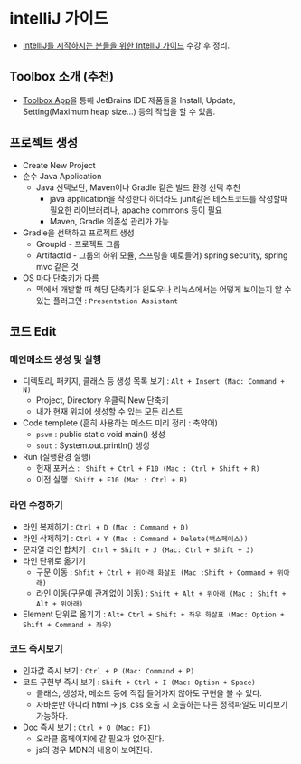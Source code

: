 # intelliJ 가이드
- [IntelliJ를 시작하시는 분들을 위한 IntelliJ 가이드](https://www.inflearn.com/course/intellij-guide/) 수강 후 정리.

## Toolbox 소개 (추천)
- [Toolbox App](https://www.jetbrains.com/toolbox/app/)을 통해 JetBrains IDE 제품들을 Install, Update, Setting(Maximum heap size...) 등의 작업을 할 수 있음.

## 프로젝트 생성
- Create New Project
- 순수 Java Application
    - Java 선택보단, Maven이나 Gradle 같은 빌드 환경 선택 추천
        - java application을 작성한다 하더라도 junit같은 테스트코드를 작성할때 필요한 라이브러리나, apache commons 등이 필요
        - Maven, Gradle 의존성 관리가 가능
- Gradle을 선택하고 프로젝트 생성
     - GroupId - 프로젝트 그룹
     - ArtifactId - 그룹의 하위 모듈, 스프링을 예로들어) spring security, spring mvc 같은 것
- OS 마다 단축키가 다름
    - 맥에서 개발할 때 해당 단축키가 윈도우나 리눅스에서는 어떻게 보이는지 알 수 있는 플러그인 : `Presentation Assistant`

## 코드 Edit

### 메인메소드 생성 및 실행

- 디렉토리, 패키지, 클래스 등 생성 목록 보기 : `Alt + Insert (Mac: Command + N)`
    - Project, Directory 우클릭 New 단축키
    - 내가 현재 위치에 생성할 수 있는 모든 리스트
- Code templete (흔히 사용하는 메소드 미리 정리 : 축약어)
    - `psvm` : public static void main() 생성
    -  `sout` : System.out.println() 생성
- Run (실행환경 실행)
    - 헌재 포커스 : ` Shift + Ctrl + F10 (Mac : Ctrl + Shift + R)`
    - 이전 실행 : `Shift + F10 (Mac : Ctrl + R)`

### 라인 수정하기
- 라인 복제하기 : `Ctrl + D (Mac : Command + D)`
- 라인 삭제하기 : `Ctrl + Y (Mac : Command + Delete(백스페이스))`
- 문자열 라인 합치기 : `Ctrl + Shift + J (Mac: Ctrl + Shift + J)`
- 라인 단위로 옮기기
    - 구문 이동 : `Shfit + Ctrl + 위아래 화살표 (Mac :Shift + Command + 위아래)` 
    - 라인 이동(구문에 관계없이 이동) : `Shift + Alt + 위아래 (Mac : Shift + Alt + 위아래)`
- Element 단위로 옮기기 : `Alt+ Ctrl + Shift + 좌우 화살표 (Mac: Option + Shift + Command + 좌우)` 

### 코드 즉시보기
- 인자값 즉시 보기 : `Ctrl + P (Mac: Command + P)`
- 코드 구현부 즉시 보기 : `Shift + Ctrl + I (Mac: Option + Space)`
    - 클래스, 생성자, 메소드 등에 직접 들어가지 않아도 구현을 볼 수 있다.
    - 자바뿐만 아니라  html -> js, css 호출 시 호출하는 다른 정적파일도 미리보기 가능하다.
- Doc 즉시 보기 : `Ctrl + Q (Mac: F1)`
    - 오라클 홈페이지에 갈 필요가 없어진다.
    - js의 경우 MDN의 내용이 보여진다.

